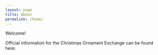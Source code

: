```yaml
---
layout: page
title: About
permalink: /home/
---
```


Welcome!

Official information for the Christmas Ornament Exchange can be found here:

<!--You can find the source code for Jekyll at [github.com/jekyll/jekyll](https://github.com/jekyll/jekyll)-->
